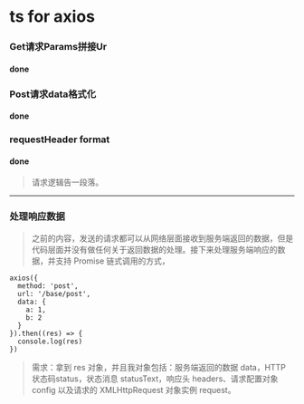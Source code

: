 # ts for axios

### Get请求Params拼接Ur
#### done

### Post请求data格式化
#### done

### requestHeader format
#### done

> 请求逻辑告一段落。
---

### 处理响应数据
> 之前的内容，发送的请求都可以从网络层面接收到服务端返回的数据，但是代码层面并没有做任何关于返回数据的处理。接下来处理服务端响应的数据，并支持 Promise 链式调用的方式，
```
axios({
  method: 'post',
  url: '/base/post',
  data: {
    a: 1,
    b: 2
  }
}).then((res) => {
  console.log(res)
})
```
> 需求：拿到 res 对象，并且我对象包括：服务端返回的数据 data，HTTP 状态码status，状态消息 statusText，响应头 headers、请求配置对象 config 以及请求的 XMLHttpRequest 对象实例 request。

#